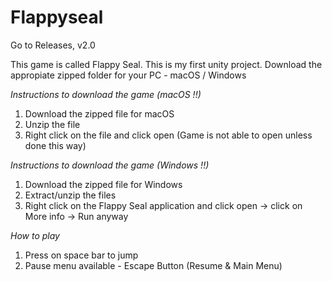 # Flappyseal

Go to Releases, v2.0

This game is called Flappy Seal. 
This is my first unity project. 
Download the appropiate zipped folder for your PC - macOS / Windows

*Instructions to download the game (macOS !!)* 
1. Download the zipped file for macOS
2. Unzip the file
3. Right click on the file and click open (Game is not able to open unless done this way)

*Instructions to download the game (Windows !!)*
1. Download the zipped file for Windows
2. Extract/unzip the files
3. Right click on the Flappy Seal application and click open -> click on More info -> Run anyway

*How to play* 
1. Press on space bar to jump
2. Pause menu available - Escape Button (Resume & Main Menu)
